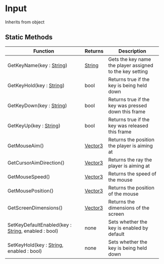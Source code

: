 # Input
Inherits from object
## Static Methods
|Function|Returns|Description|
|---|---|---|
|GetKeyName(key : [String](../static/String.md))|[String](../static/String.md)|Gets the key name the player assigned to the key setting|
|GetKeyHold(key : [String](../static/String.md))|bool|Returns true if the key is being held down|
|GetKeyDown(key : [String](../static/String.md))|bool|Returns true if the key was pressed down this frame|
|GetKeyUp(key : [String](../static/String.md))|bool|Returns true if the key was released this frame|
|GetMouseAim()|[Vector3](../objects/Vector3.md)|Returns the position the player is aiming at|
|GetCursorAimDirection()|[Vector3](../objects/Vector3.md)|Returns the ray the player is aiming at|
|GetMouseSpeed()|[Vector3](../objects/Vector3.md)|Returns the speed of the mouse|
|GetMousePosition()|[Vector3](../objects/Vector3.md)|Returns the position of the mouse|
|GetScreenDimensions()|[Vector3](../objects/Vector3.md)|Returns the dimensions of the screen|
|SetKeyDefaultEnabled(key : [String](../static/String.md), enabled : bool)|none|Sets whether the key is enabled by default|
|SetKeyHold(key : [String](../static/String.md), enabled : bool)|none|Sets whether the key is being held down|
